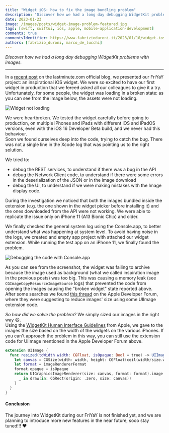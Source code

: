 ```yaml
---
title: "Widget iOS: how to fix the image bundling problem"
description: "Discover how we had a long day debugging WidgetKit problems with images."
date: 2023-01-23
image: /images/posts/widget-image-problem-featured.jpg
tags: [swift, swiftui, ios, apple, mobile-application-development]
comments: true
commentsIdentifier: https://www.fabrizioduroni.it/2023/01/10/widget-ios-swiftui-image-problem/
authors: [fabrizio_duroni, marco_de_lucchi]
---
```


*Discover how we had a long day debugging WidgetKit problems with images.*

---

In a [recent post](https://technology.lastminute.com/widget-ios-swiftui-configuration-intent/) on the 
lastminute.com official blog, we presented our FriYaY project: an inspirational iOS widget.
We were so excited to have our first widget in production that we ~~forced~~ asked all our colleagues to give it a try.  
Unfortunately, for some people, the widget was loading in a broken state: as you can see from the image below,
the assets were not loading.

![Widget not loading](/images/posts/widget-image-problem.jpg)

We were heartbroken. We tested the widget carefully before going to production,
on multiple iPhones and iPads with different iOS and iPadOS versions, even with the iOS 16 Developer Beta build,
and we never had this behaviour.  
Soon we found ourselves deep into the code, trying to catch the bug. There was not a
single line in the Xcode log that was pointing us to the right solution.

We tried to:

- debug the REST services, to understand if there was a bug in the API
- debug the Network Client code, to understand if there were some errors in the deserialization of the JSON or in the image download
- debug the UI, to understand if we were making mistakes with the Image display code.

During the investigation we noticed that both the images bundled inside the extension
(e.g. the one shown in the widget picker before installing it) and the ones downloaded from the API were not working.
We were able to replicate the issue only on iPhone 11 (A13 Bionic Chip) and older.

We finally checked the general system log using the Console.app, to better understand what was happening at system level.
To avoid having noise in the logs, we created and empty app project with attached our widget extension.
While running the test app on an iPhone 11, we finally found the problem.

![Debugging the code with Console.app](/images/posts/debugger-widget.png)

As you can see from the screenshot, the widget was failing to archive because the image used as background (what we
called inspiration image in the previous posts) was too big. This was causing a memory leak
(see `CGImageCopyResourceImageSource` logs) that prevented the code from opening the images causing
the "broken widget" state reported above.  
After some searches we found [this thread](https://developer.apple.com/forums/thread/710745) on the Apple Developer Forum,
where they were suggesting to reduce images' size using some UIImage extension code.

_So how did we solve the problem?_ We simply sized our images in the right way :laughing:.  
Using the [WidgetKit Human Interface Guidelines](https://developer.apple.com/design/human-interface-guidelines/components/system-experiences/widgets/#specifications)
from Apple, we gave to the images the size based on the width of the widgets on the various iPhones.
If you can't approach the problem in this way, you can still use the extension code for UIImage mentioned
in the Apple Developer Forum above.

```swift
extension UIImage {
  func resized(toWidth width: CGFloat, isOpaque: Bool = true) -> UIImage? {
    let canvas = CGSize(width: width, height: CGFloat(ceil(width/size.width * size.height)))
    let format = imageRendererFormat
    format.opaque = isOpaque
    return UIGraphicsImageRenderer(size: canvas, format: format).image {
      _ in draw(in: CGRect(origin: .zero, size: canvas))
    }
  }
}
```

#### Conclusion

The journey into WidgetKit during our FriYaY is not finished yet, and we are planning to introduce more new features 
in the near future, sooo stay tuned!!! :heart:  
